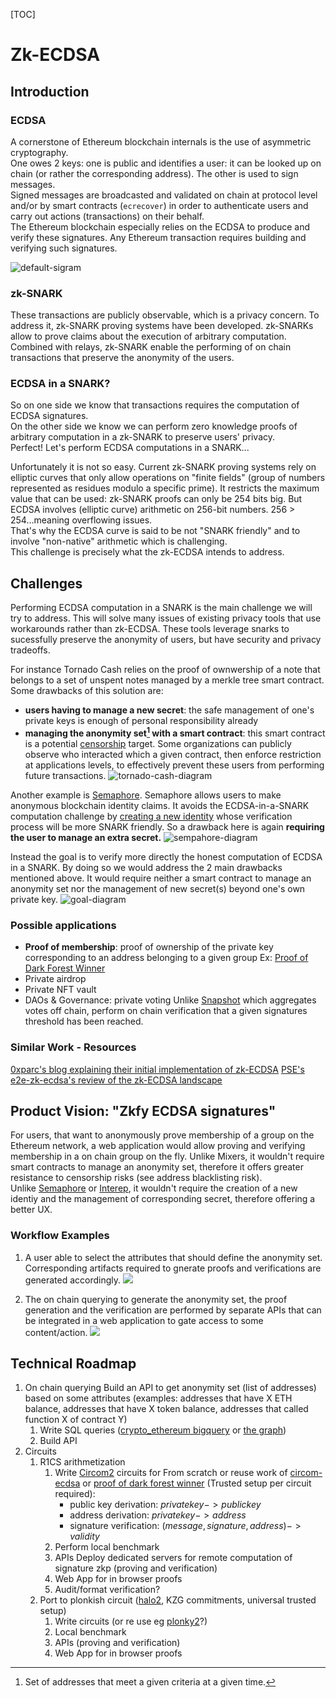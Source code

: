 [TOC]

# Zk-ECDSA

## Introduction

### ECDSA

A cornerstone of Ethereum blockchain internals is the use of asymmetric cryptography.  
One owes 2 keys: one is public and identifies a user: it can be looked up on chain (or rather the corresponding address). The other is used to sign messages.  
Signed messages are broadcasted and validated on chain at protocol level and/or by smart contracts (`ecrecover`) in order to authenticate users and carry out actions (transactions) on their behalf.  
The Ethereum blockchain especially relies on the ECDSA to produce and verify these signatures. Any Ethereum transaction requires building and verifying such signatures.

![default-sigram](https://i.imgur.com/YjyBDA3.png)

### zk-SNARK

These transactions are publicly observable, which is a privacy concern. To address it, zk-SNARK proving systems have been developed. zk-SNARKs allow to prove claims about the execution of arbitrary computation. Combined with relays, zk-SNARK enable the performing of on chain transactions that preserve the anonymity of the users.

### ECDSA in a SNARK?

So on one side we know that transactions requires the computation of ECDSA signatures.  
On the other side we know we can perform zero knowledge proofs of arbitrary computation in a zk-SNARK to preserve users' privacy.  
Perfect! Let's perform ECDSA computations in a SNARK...

Unfortunately it is not so easy.
Current zk-SNARK proving systems rely on elliptic curves that only allow operations on "finite fields" (group of numbers represented as residues modulo a specific prime). It restricts the maximum value that can be used: zk-SNARK proofs can only be 254 bits big. But ECDSA involves (elliptic curve) arithmetic on 256-bit numbers. 256 > 254...meaning overflowing issues.  
That's why the ECDSA curve is said to be not "SNARK friendly" and to involve "non-native" arithmetic which is challenging.  
This challenge is precisely what the zk-ECDSA intends to address.

## Challenges

Performing ECDSA computation in a SNARK is the main challenge we will try to address.
This will solve many issues of existing privacy tools that use workarounds rather than zk-ECDSA. These tools leverage snarks to sucessfully preserve the anonymity of users, but have security and privacy tradeoffs.

For instance Tornado Cash relies on the proof of ownwership of a note that belongs to a set of unspent notes managed by a merkle tree smart contract. Some drawbacks of this solution are:

- **users having to manage a new secret**: the safe management of one's private keys is enough of personal responsibility already
- **managing the anonymity set[^first] with a smart contract**: this smart contract is a potential [censorship](https://home.treasury.gov/news/press-releases/jy0916) target.
  Some organizations can publicly observe who interacted which a given contract, then enforce restriction at applications levels, to effectively prevent these users from performing future transactions.
  ![tornado-cash-diagram](https://i.imgur.com/M60Tm71.png)

[^first]: Set of addresses that meet a given criteria at a given time.

Another example is [Semaphore](http://semaphore.appliedzkp.org/). Semaphore allows users to make anonymous blockchain identity claims. It avoids the ECDSA-in-a-SNARK computation challenge by [creating a new identity](http://semaphore.appliedzkp.org/docs/guides/identities) whose verification process will be more SNARK friendly. So a drawback here is again **requiring the user to manage an extra secret.**
![sempahore-diagram](https://i.imgur.com/P4L8StW.png)

Instead the goal is to verify more directly the honest computation of ECDSA in a SNARK. By doing so we would address the 2 main drawbacks mentioned above. It would require neither a smart contract to manage an anonymity set nor the management of new secret(s) beyond one's own private key.
![goal-diagram](https://i.imgur.com/lLEY7c9.png)

### Possible applications

- **Proof of membership**: proof of ownership of the private key corresponding to an address belonging to a given group
  Ex: [Proof of Dark Forest Winner](https://github.com/jefflau/zk-identity)
- Private airdrop
- Private NFT vault
- DAOs & Governance: private voting
  Unlike [Snapshot](https://snapshot.org/) which aggregates votes off chain, perform on chain verification that a given signatures threshold has been reached.

### Similar Work - Resources

[0xparc's blog explaining their initial implementation of zk-ECDSA](https://0xparc.org/blog/zk-ecdsa-1)
[PSE's e2e-zk-ecdsa's review of the zk-ECDSA landscape](https://mirror.xyz/privacy-scaling-explorations.eth/djxf2g9VzUcss1e-gWIL2DSRD4stWggtTOcgsv1RlxY)

## Product Vision: "Zkfy ECDSA signatures"

For users, that want to anonymously prove membership of a group on the Ethereum network, a web application would allow proving and verifying membership in a on chain group on the fly.
Unlike Mixers, it wouldn't require smart contracts to manage an anonymity set, therefore it offers greater resistance to censorship risks (see address blacklisting risk).  
Unlike [Semaphore](http://semaphore.appliedzkp.org/) or [Interep](https://interep.link/), it wouldn't require the creation of a new identiy and the management of corresponding secret, therefore offering a better UX.

### Workflow Examples

1. A user able to select the attributes that should define the anonymity set. Corresponding artifacts required to gnerate proofs and verifications are generated accordingly.
   ![](https://i.imgur.com/Kf6HtvQ.png)

2. The on chain querying to generate the anonymity set, the proof generation and the verification are performed by separate APIs that can be integrated in a web application to gate access to some content/action.
   ![](https://i.imgur.com/TGrnNdS.png)

## Technical Roadmap

1. On chain querying
   Build an API to get anonymity set (list of addresses) based on some attributes (examples: addresses that have X ETH balance, addresses that have X token balance, addresses that called function X of contract Y)
   1. Write SQL queries ([crypto_ethereum bigquery](https://cloud.google.com/blog/products/data-analytics/ethereum-bigquery-public-dataset-smart-contract-analytics) or [the graph](https://thegraph.com/en/))
   2. Build API
2. Circuits
   1. R1CS arithmetization
      1. Write [Circom2](https://docs.circom.io/) circuits for
         From scratch or reuse work of [circom-ecdsa](https://github.com/0xPARC/circom-ecdsa) or [proof of dark forest winner](https://github.com/jefflau/zk-identity/) (Trusted setup per circuit required):
         - public key derivation: $private key -> public key$
         - address derivation: $private key -> address$
         - signature verification: $(message, signature, address) -> validity$
      2. Perform local benchmark
      3. APIs
         Deploy dedicated servers for remote computation of signature zkp (proving and verification)
      4. Web App for in browser proofs
      5. Audit/format verification?
   2. Port to plonkish circuit ([halo2](https://zcash.github.io/halo2/index.html), KZG commitments, universal trusted setup)
      1. Write circuits (or re use eg [plonky2](https://github.com/mir-protocol/plonky2/tree/main/ecdsa)?)
      2. Local benchmark
      3. APIs (proving and verification)
      4. Web App for in browser proofs
